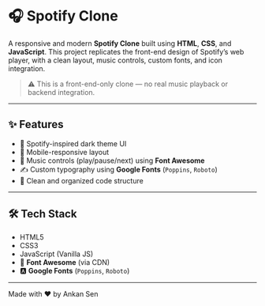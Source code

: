 # 🎧 Spotify Clone

A responsive and modern **Spotify Clone** built using **HTML**, **CSS**, and **JavaScript**. This project replicates the front-end design of Spotify’s web player, with a clean layout, music controls, custom fonts, and icon integration.

> ⚠️ This is a front-end-only clone — no real music playback or backend integration.

---

## ✨ Features

- 🎵 Spotify-inspired dark theme UI
- 📱 Mobile-responsive layout
- 🔘 Music controls (play/pause/next) using **Font Awesome**
- ✍️ Custom typography using **Google Fonts** (`Poppins`, `Roboto`)
- 🧼 Clean and organized code structure

---

## 🛠️ Tech Stack

- HTML5  
- CSS3  
- JavaScript (Vanilla JS)  
- 🎨 **Font Awesome** (via CDN)  
- 🅰️ **Google Fonts** (`Poppins`, `Roboto`)

----
Made with ❤️ by Ankan Sen

